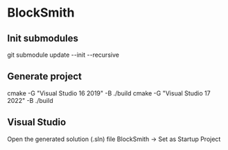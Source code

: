# BlockSmith

## Init submodules
git submodule update --init --recursive

## Generate project
cmake -G "Visual Studio 16 2019" -B ./build
cmake -G "Visual Studio 17 2022" -B ./build

## Visual Studio
Open the generated solution (.sln) file
BlockSmith -> Set as Startup Project
